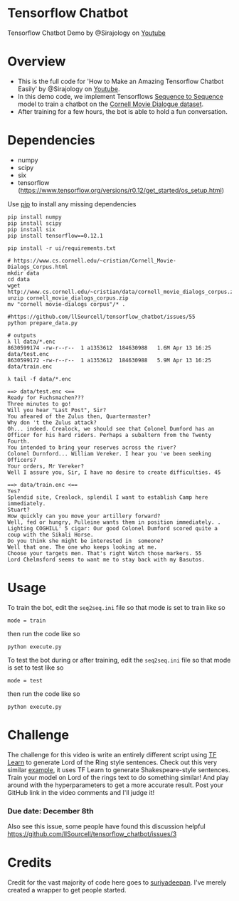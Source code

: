 # Tensorflow Chatbot
Tensorflow Chatbot Demo by @Sirajology on [Youtube](https://youtu.be/SJDEOWLHYVo)

Overview
============
- This is the full code for 'How to Make an Amazing Tensorflow Chatbot Easily' by @Sirajology on [Youtube](https://youtu.be/SJDEOWLHYVo). 
- In this demo code, we implement Tensorflows [Sequence to Sequence](https://www.tensorflow.org/versions/r0.12/tutorials/seq2seq/index.html) model to train a chatbot on the [Cornell Movie Dialogue dataset](https://www.cs.cornell.edu/~cristian/Cornell_Movie-Dialogs_Corpus.html). 
- After training for a few hours, the bot is able to hold a fun conversation.


Dependencies
============
* numpy
* scipy 
* six
* tensorflow (https://www.tensorflow.org/versions/r0.12/get_started/os_setup.html)

Use [pip](https://pypi.python.org/pypi/pip) to install any missing dependencies

```
pip install numpy
pip install scipy
pip install six
pip install tensorflow==0.12.1

pip install -r ui/requirements.txt

# https://www.cs.cornell.edu/~cristian/Cornell_Movie-Dialogs_Corpus.html
mkdir data
cd data
wget http://www.cs.cornell.edu/~cristian/data/cornell_movie_dialogs_corpus.zip
unzip cornell_movie_dialogs_corpus.zip
mv "cornell movie-dialogs corpus"/* .

#https://github.com/llSourcell/tensorflow_chatbot/issues/55
python prepare_data.py

# outputs
λ ll data/*.enc
8630599174 -rw-r--r--  1 a1353612  184630988   1.6M Apr 13 16:25 data/test.enc
8630599172 -rw-r--r--  1 a1353612  184630988   5.9M Apr 13 16:25 data/train.enc

λ tail -f data/*.enc

==> data/test.enc <==
Ready for Fuchsmachen???
Three minutes to go!
Will you hear "Last Post", Sir?
You afeared of the Zulus then, Quartermaster?
Why don 't the Zulus attack?
Oh... indeed. Crealock, we should see that Colonel Dumford has an Officer for his hard riders. Perhaps a subaltern from the Twenty Fourth.
You intended to bring your reserves across the river?
Colonel Durnford... William Vereker. I hear you 've been seeking Officers?
Your orders, Mr Vereker?
Well I assure you, Sir, I have no desire to create difficulties. 45

==> data/train.enc <==
Yes?
Splendid site, Crealock, splendil I want to establish Camp here immediately.
Stuart?
How quickly can you move your artillery forward?
Well, fed or hungry, Pulleine wants them in position immediately. .
Lighting COGHILL' 5 cigar: Our good Colonel Dumford scored quite a coup with the Sikali Horse.
Do you think she might be interested in  someone?
Well that one. The one who keeps looking at me.
Choose your targets men. That's right Watch those markers. 55
Lord Chelmsford seems to want me to stay back with my Basutos.

```

Usage
===========

To train the bot, edit the `seq2seq.ini` file so that mode is set to train like so

`mode = train`

then run the code like so

```
python execute.py

```

To test the bot during or after training, edit the `seq2seq.ini` file so that mode is set to test like so

`mode = test`

then run the code like so

``python execute.py``


Challenge
===========

The challenge for this video is write an entirely different script using [TF Learn](http://tflearn.org/) to generate Lord of the Ring style sentences. Check out this very similar [example](https://github.com/tflearn/tflearn/blob/master/examples/nlp/lstm_generator_shakespeare.py), it uses TF Learn to generate Shakespeare-style sentences. Train your model on Lord of the rings text to do something similar! And play around with the hyperparameters to get a more accurate result. Post your GitHub link in the video comments and I'll judge it! 

### Due date: December 8th

Also see this issue, some people have found this discussion helpful
https://github.com/llSourcell/tensorflow_chatbot/issues/3

Credits
===========
Credit for the vast majority of code here goes to [suriyadeepan](https://github.com/suriyadeepan). I've merely created a wrapper to get people started. 
